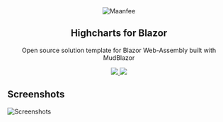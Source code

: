 
<div align="center">
  <picture>
    <img alt="Maanfee" src="SolutionItems/Contents/Logo.png">
  </picture>
  <h2 align="center">
    Highcharts for Blazor
  </h2>
  <p align="center">
    Open source solution template for Blazor Web-Assembly  built with MudBlazor
  </p>
  <div>
      <a href="https://github.com/Maanfee/Maanfee-Dashboard/blob/main/LICENSE" target="_blank">
        <img src="SolutionItems/Contents/license.svg" />
      </a>
      <a href="https://www.linkedin.com/in/mansour-farshidi-091a41185/" target="_blank">
        <img src="SolutionItems/Contents/linkedin.svg" />
      </a>    
 </div>
</div>

## Screenshots 
![Screenshots](SolutionItems/Screenshots/Dashboard.png)



 